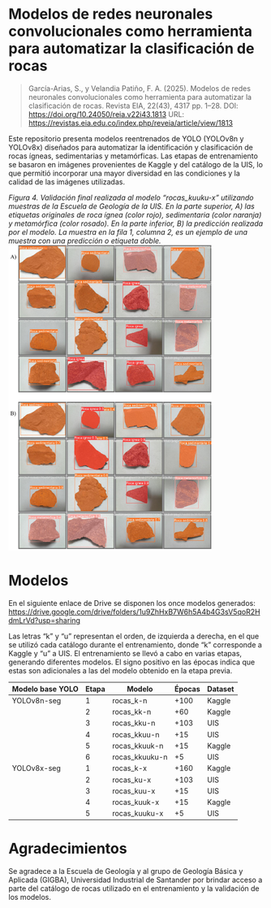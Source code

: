 # Modelos de redes neuronales convolucionales como herramienta para automatizar la clasificación de rocas

> García-Arias, S., y Velandia Patiño, F. A. (2025). Modelos de redes neuronales convolucionales como herramienta para automatizar la clasificación de rocas. Revista EIA, 22(43), 4317 pp. 1–28. DOI: https://doi.org/10.24050/reia.v22i43.1813 URL: https://revistas.eia.edu.co/index.php/reveia/article/view/1813

Este repositorio presenta modelos reentrenados de YOLO (YOLOv8n y YOLOv8x) diseñados para automatizar la identificación y clasificación de rocas ígneas, sedimentarias y metamórficas. Las etapas de entrenamiento se basaron en imágenes provenientes de Kaggle y del catálogo de la UIS, lo que permitió incorporar una mayor diversidad en las condiciones y la calidad de las imágenes utilizadas.


*Figura 4.	Validación final realizada al modelo “rocas_kuuku-x” utilizando muestras de la Escuela de Geología de la UIS. En la parte superior, A) las etiquetas originales de roca ígnea (color rojo), sedimentaria (color naranja) y metamórfica (color rosado). En la parte inferior, B) la predicción realizada por el modelo. La muestra en la fila 1, columna 2, es un ejemplo de una muestra con una predicción o etiqueta doble.*
<img src="https://github.com/sergioGarcia91/YOLO_Rocas/blob/dc048584a408f018bf9b87bbc754266c90cd5263/Fig_04.jpg" alt="Figura 4" width="400"/>

# Modelos
En el siguiente enlace de Drive se disponen los once modelos generados: https://drive.google.com/drive/folders/1u9ZhHxB7W6h5A4b4G3sV5qoR2HdmLrVd?usp=sharing

Las letras “k” y “u” representan el orden, de izquierda a derecha, en el que se utilizó cada catálogo durante el entrenamiento, donde “k” corresponde a Kaggle y “u” a UIS. El entrenamiento se llevó a cabo en varias etapas, generando diferentes modelos. El signo positivo en las épocas indica que estas son adicionales a las del modelo obtenido en la etapa previa.

| Modelo base YOLO      | Etapa | Modelo        | Épocas | Dataset |
|--------------|-------|----------------|--------|--------|
| YOLOv8n-seg  | 1     | rocas_k-n      | +100   | Kaggle |
|              | 2     | rocas_kk-n     | +60    | Kaggle |
|              | 3     | rocas_kku-n    | +103   | UIS    |
|              | 4     | rocas_kkuu-n   | +15    | UIS    |
|              | 5     | rocas_kkuuk-n  | +15    | Kaggle |
|              | 6     | rocas_kkuuku-n | +5     | UIS    |
| YOLOv8x-seg  | 1     | rocas_k-x      | +160   | Kaggle |
|              | 2     | rocas_ku-x     | +103   | UIS    |
|              | 3     | rocas_kuu-x    | +15    | UIS    |
|              | 4     | rocas_kuuk-x   | +15    | Kaggle |
|              | 5     | rocas_kuuku-x  | +5     | UIS    |

# Agradecimientos
Se agradece a la Escuela de Geología y al grupo de Geología Básica y Aplicada (GIGBA), Universidad Industrial de Santander por brindar acceso a parte del catálogo de rocas utilizado en el entrenamiento y la validación de los modelos.
